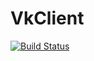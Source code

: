 # VkClient
[![Build Status](https://travis-ci.org/MityakovSA/VkClient.svg?branch=master)](https://travis-ci.org/MityakovSA/VkClient)